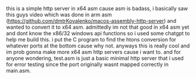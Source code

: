 this is a simple http server in x64 asm cause asm is badass, i basically saw this guys video which was done in arm asm (https://github.com/dmtrKovalenko/macos-assembly-http-server) and wanted to convert it to x64 asm.
admittedly im not that good in x64 asm yet and dont know the x86/32 windows api functions so i used some chatgpt to help me build this. i put the C program to find the htons conversion for whatever ports at the bottom cause why not.
anyways this is really cool and im prob gonna make more x64 asm http servers cause i want to. and for anyone wondering, test.asm is just a basic minimal http server that i used for error testing since the port originally wasnt mapped correctly in main.asm.
